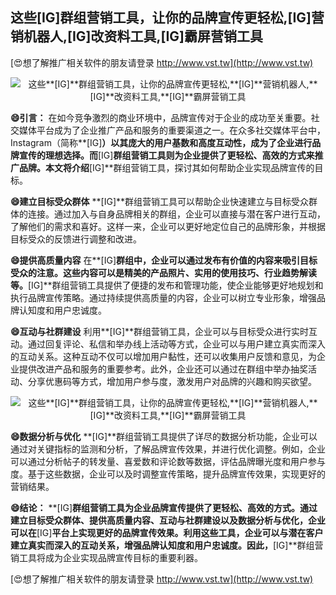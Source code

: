 ## **这些**[IG]**群组营销工具，让你的品牌宣传更轻松,**[IG]**营销机器人,**[IG]**改资料工具,**[IG]**霸屏营销工具**

[😍想了解推广相关软件的朋友请登录 http://www.vst.tw](http://www.vst.tw)

 <center><img src="https://vst.tw/MP4/tuiguang/png/3.png" alt="这些**[IG]**群组营销工具，让你的品牌宣传更轻松,**[IG]**营销机器人,**[IG]**改资料工具,**[IG]**霸屏营销工具"></center>

**😄引言：**
在如今竞争激烈的商业环境中，品牌宣传对于企业的成功至关重要。社交媒体平台成为了企业推广产品和服务的重要渠道之一。在众多社交媒体平台中，Instagram（简称**[IG]**）以其庞大的用户基数和高度互动性，成为了企业进行品牌宣传的理想选择。而**[IG]**群组营销工具则为企业提供了更轻松、高效的方式来推广品牌。本文将介绍**[IG]**群组营销工具，探讨其如何帮助企业实现品牌宣传的目标。

**😄建立目标受众群体**
**[IG]**群组营销工具可以帮助企业快速建立与目标受众群体的连接。通过加入与自身品牌相关的群组，企业可以直接与潜在客户进行互动，了解他们的需求和喜好。这样一来，企业可以更好地定位自己的品牌形象，并根据目标受众的反馈进行调整和改进。

**😄提供高质量内容**
在**[IG]**群组中，企业可以通过发布有价值的内容来吸引目标受众的注意。这些内容可以是精美的产品照片、实用的使用技巧、行业趋势解读等。**[IG]**群组营销工具提供了便捷的发布和管理功能，使企业能够更好地规划和执行品牌宣传策略。通过持续提供高质量的内容，企业可以树立专业形象，增强品牌认知度和用户忠诚度。

**😄互动与社群建设**
利用**[IG]**群组营销工具，企业可以与目标受众进行实时互动。通过回复评论、私信和举办线上活动等方式，企业可以与用户建立真实而深入的互动关系。这种互动不仅可以增加用户黏性，还可以收集用户反馈和意见，为企业提供改进产品和服务的重要参考。此外，企业还可以通过在群组中举办抽奖活动、分享优惠码等方式，增加用户参与度，激发用户对品牌的兴趣和购买欲望。

 <center><img src="https://vst.tw/MP4/tuiguang/png/0.png" alt="这些**[IG]**群组营销工具，让你的品牌宣传更轻松,**[IG]**营销机器人,**[IG]**改资料工具,**[IG]**霸屏营销工具"></center>

**😄数据分析与优化**
**[IG]**群组营销工具提供了详尽的数据分析功能，企业可以通过对关键指标的监测和分析，了解品牌宣传效果，并进行优化调整。例如，企业可以通过分析帖子的转发量、喜爱数和评论数等数据，评估品牌曝光度和用户参与度。基于这些数据，企业可以及时调整宣传策略，提升品牌宣传效果，实现更好的营销结果。

**😄结论：**
**[IG]**群组营销工具为企业品牌宣传提供了更轻松、高效的方式。通过建立目标受众群体、提供高质量内容、互动与社群建设以及数据分析与优化，企业可以在**[IG]**平台上实现更好的品牌宣传效果。利用这些工具，企业可以与潜在客户建立真实而深入的互动关系，增强品牌认知度和用户忠诚度。因此，**[IG]**群组营销工具将成为企业实现品牌宣传目标的重要利器。

[😍想了解推广相关软件的朋友请登录 http://www.vst.tw](http://www.vst.tw)



